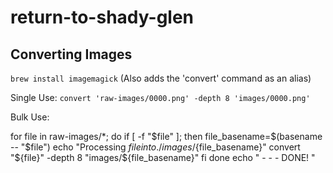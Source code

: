 # return-to-shady-glen


## Converting Images
`brew install imagemagick` (Also adds the 'convert' command as an alias)

Single Use:
`convert 'raw-images/0000.png' -depth 8 'images/0000.png'`

Bulk Use:

for file in raw-images/*; do
    if [ -f "$file" ]; then
        file_basename=$(basename -- "$file")
        echo "Processing ${file} into ./images/${file_basename}"
        convert "${file}" -depth 8 "images/${file_basename}"
    fi
done
echo " - - - DONE! "
